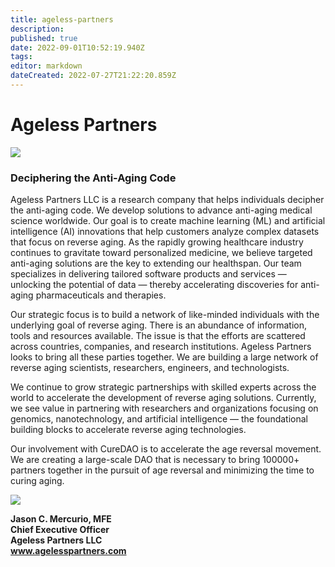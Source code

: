 ```yaml
---
title: ageless-partners
description: 
published: true
date: 2022-09-01T10:52:19.940Z
tags: 
editor: markdown
dateCreated: 2022-07-27T21:22:20.859Z
---
```


# Ageless Partners

![](https://i1.wp.com/agelesspartners.com/wp-content/uploads/2020/11/age-logo.jpg?fit=250%2C250\&ssl=1)

### Deciphering the Anti-Aging Code

Ageless Partners LLC is a research company that helps individuals decipher the anti-aging code. 
We develop solutions to advance anti-aging medical science worldwide. Our goal is to create machine learning (ML) and artificial intelligence (AI) innovations that help customers analyze complex datasets that focus on reverse aging. As the rapidly growing healthcare industry continues to gravitate toward personalized medicine, we believe targeted anti-aging solutions are the key to extending our healthspan. 
Our team specializes in delivering tailored software products and services — unlocking the potential of data — thereby accelerating discoveries for anti-aging pharmaceuticals and therapies.

Our strategic focus is to build a network of like-minded individuals with the underlying goal of reverse aging. There is an abundance of information, tools and resources available. The issue is that the efforts are scattered across countries, companies, and research institutions. Ageless Partners looks to bring all these parties together. We are building a large network of reverse aging scientists, researchers, engineers, and technologists.

We continue to grow strategic partnerships with skilled experts across the world to accelerate the development of reverse aging solutions. 
Currently, we see value in partnering with researchers and organizations focusing on genomics, nanotechnology, and artificial intelligence — the foundational building blocks to accelerate reverse aging technologies.

Our involvement with CureDAO is to accelerate the age reversal movement. We are creating a large-scale DAO that is necessary to bring 100000+ partners together in the pursuit of age reversal and minimizing the time to curing aging.

![](https://i0.wp.com/agelesspartners.com/wp-content/uploads/2021/09/jason-headshot.jpg?fit=250%2C250\&ssl=1)

**Jason C. Mercurio, MFE**\
**Chief Executive Officer**\
**Ageless Partners LLC**\
**www.agelesspartners.com**
